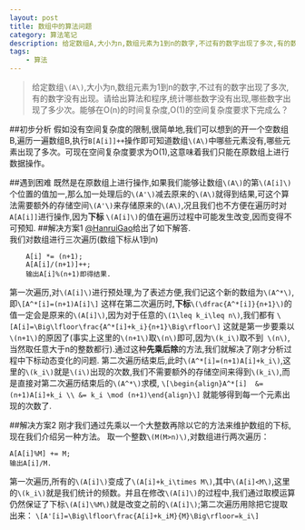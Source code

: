 ```yaml
---
layout: post
title: 数组中的算法问题
category: 算法笔记
description: 给定数组A,大小为n,数组元素为1到n的数字,不过有的数字出现了多次,有的数字没有出现......
tags: 
    - 算法
---
```

 
>给定数组`\(A\)`,大小为n,数组元素为1到n的数字,不过有的数字出现了多次,有的数字没有出现。请给出算法和程序,统计哪些数字没有出现,哪些数字出现了多少次。能够在O(n)的时间复杂度,O(1)的空间复杂度要求下完成么？

##初步分析
假如没有空间复杂度的限制,很简单地,我们可以想到的开一个空数组B,遍历一遍数组B,执行`B[A[i]]++`操作即可知道数组`\(A\)`中哪些元素没有,哪些元素出现了多次。可现在空间复杂度要求为O(1),这意味着我们只能在原数组上进行数据操作。

##遇到困难
既然是在原数组上进行操作,如果我们能够让数组`\(A\)`的第`\(A[i]\)`个位置的值加一,那么加一处理后的`\(A'\)`减去原来的`\(A\)`就得到结果,可这个算法需要额外的存储空间`\(A'\)`来存储原来的`\(A\)`,况且我们也不方便在遍历时对`A[A[i]]`进行操作,因为**下标** `\(A[i]\)`的值在遍历过程中可能发生改变,因而变得不可预知.
##解决方案1
[@HanruiGao](http://weibo.com/1670029795)给出了如下解答.</br>
我们对数组进行三次遍历(数组下标从1到n)

        A[i] *= (n+1);
        A[A[i]/(n+1)]++;
        输出A[i]%(n+1)即得结果.

第一次遍历,对`\(A[i]\)`进行预处理,为了表述方便,我们记这个新的数组为`\(A^*\)`,即`\[A^*[i]=(n+1)A[i]\]`
这样在第二次遍历时,**下标**`\(\dfrac{A^*[i]}{n+1}\)`的值一定会是原来的`\(A[i]\)`,因为对于任意的`\(1\leq k_i\leq n\)`,我们都有
`\[A[i]=\Big\lfloor\frac{A^*[i]+k_i}{n+1}\Big\rfloor\]`
这就是第一步要乘以`\(n+1\)`的原因了(事实上这里的`\(n+1\)`取`\(n\)`即可,因为`\(k_i\)`取不到` \(n\)`,当然取任意大于n的整数都行).通过这种**先乘后除**的方法,我们就解决了刚才分析过程中下标动态变化的问题.
第二次遍历结束后,此时`\(A^*[i]=(n+1)A[i]+k_i\)`,这里的`\(k_i\)`就是`\(i\)`出现的次数,我们不需要额外的存储空间来得到`\(k_i\)`,而是直接对第二次遍历结束后的`\(A^*\)`求模,
`\[\begin{align}A^*[i]  &= (n+1)A[i]+k_i \\ &= k_i \mod (n+1)\end{align}\]`
就能够得到每一个元素出现的次数了.

##解决方案2
刚才我们通过先乘以一个大整数再除以它的方法来维护数组的下标,现在我们介绍另一种方法。
取一个整数`\(M(M>n)\)`,对数组进行两次遍历：

    A[A[i]%M] += M;
    输出A[i]/M.

第一次遍历,所有的`\(A[i]\)`变成了`\(A[i]+k_i\times M\)`,其中`\(A[i]<M\)`,这里的`\(k_i\)`就是我们统计的频数。并且在修改`\(A[i]\)`的过程中,我们通过取模运算仍然保证了下标`\(A[i]\%M\)`就是改变之前的`\(A[i]\)`;第二次遍历用除把它提取出来：
`\[A'[i]=\Big\lfloor\frac{A[i]+k_iM}{M}\Big\rfloor=k_i\]`